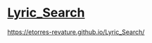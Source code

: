 # [Lyric_Search](https://etorres-revature.github.io/Lyric_Search/)

https://etorres-revature.github.io/Lyric_Search/